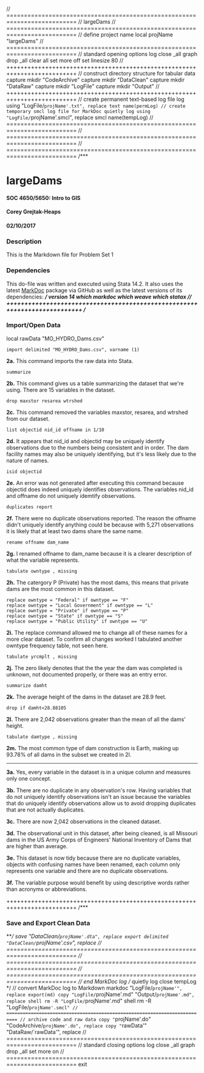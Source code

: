 // ==========================================================================
// largeDams
// ==========================================================================
// define project name
local projName "largeDams"
// ==========================================================================
// standard opening options
log close _all
graph drop _all
clear all
set more off
set linesize 80
// ++++++++++++++++++++++++++++++++++++++++++++++++++++++++++++++++++++++++++
// construct directory structure for tabular data
capture mkdir "CodeArchive"
capture mkdir "DataClean"
capture mkdir "DataRaw"
capture mkdir "LogFile"
capture mkdir "Output"
// ++++++++++++++++++++++++++++++++++++++++++++++++++++++++++++++++++++++++++
// create permanent text-based log file
log using "LogFile/`projName'.txt", replace text name(permLog)
// create temporary smcl log file for MarkDoc
quietly log using "LogFile/`projName'.smcl", replace smcl name(tempLog)
// ==========================================================================
// ==========================================================================
// ==========================================================================
/***
# largeDams
#### SOC 4650/5650: Intro to GIS
#### Corey Grejtak-Heaps
#### 02/10/2017
### Description
This is the Markdown file for Problem Set 1
### Dependencies
This do-file was written and executed using Stata 14.2.
It also uses the latest [MarkDoc](https://github.com/haghish/markdoc/wiki)
package via GitHub as well as the latest versions of its dependencies:
***/
version 14
which markdoc
which weave
which statax
// ++++++++++++++++++++++++++++++++++++++++++++++++++++++++++++++++++++++++++
/***
### Import/Open Data

local rawData "MO_HYDRO_Dams.csv"

`import delimited "MO_HYDRO_Dams.csv", varname (1)`

**2a.** This command imports the raw data into Stata.

`summarize`


**2b.** This command gives us a table summarizing the dataset that we're using. There are 15 variables in the dataset.


`drop maxstor resarea wtrshed`

**2c.** This command removed the variables maxstor, resarea, and wtrshed from our dataset.


`list objectid nid_id offname in 1/10`


**2d.** It appears that nid_id and objectid may be uniquely identify observations due to the numbers being consistent and in order. The dam facility names may also be uniquely identifying, but it's less likely due to the nature of names.


`isid objectid`


**2e.** An error was not generated after executing this command because objectid does indeed uniquely identifies observations. The variables nid_id and offname do not uniquely idemtify observations.


`duplicates report`


**2f.** There were no duplicate observations reported. The reason the offname didn't uniquely identify anything could be because with 5,271 observations it is likely that at least two dams share the same name.


`rename offname dam_name`


**2g.** I renamed offname to dam_name because it is a clearer description of what the variable represents.


`tabulate owntype , missing`


**2h.** The catergory P (Private) has the most dams, this means that private dams are the most common in this dataset.


```
replace owntype = "Federal" if owntype == "F"
replace owntype = "Local Government" if owntype == "L"
replace owntype = "Private" if owntype == "P"
replace owntype = "State" if owntype == "S"
replace owntype = "Public Utility" if owntype == "U"
```


**2i.** The replace command allowed me to change all of these names for a more clear dataset. To confirm all changes worked I tabulated another owntype frequency table, not seen here.


`tabulate yrcmplt , missing`


**2j.** The zero likely denotes that the the year the dam was completed is unknown, not documented properly, or there was an entry error.


`summarize damht`


**2k.** The average height of the dams in the dataset are 28.9 feet.


`drop if damht<28.88105`


**2l.** There are 2,042 observations greater than the mean of all the dams' height.


`tabulate damtype , missing`


**2m.** The most common type of dam construction is Earth, making up 93.78% of all dams in the subset we created in 2l.

------------

**3a.** Yes, every variable in the dataset is in a unique column and measures only one concept.

**3b.** There are no duplicate in any observation's row. Having variables that do not uniquely identify observations isn't an issue because the variables that do uniquely identify observations allow us to avoid dropping duplicates that are not actually duplicates.

**3c.** There are now 2,042 observations in the cleaned dataset.

**3d.** The observational unit in this dataset, after being cleaned, is all Missouri dams in the US Army Corps of Engineers' National Inventory of Dams that are higher than average.

**3e.** This dataset is now tidy because there are no duplicate variables, objects with confusing names have been renamed, each column only represents one variable and there are no duplicate observations.

**3f.** The variable purpose would benefit by using descriptive words rather than acronyms or abbreviations.


 ++++++++++++++++++++++++++++++++++++++++++++++++++++++++++++++++++++++++++
/***
### Save and Export Clean Data
***/
save "DataClean/`projName'.dta", replace
export delimited "DataClean/`projName'.csv", replace
// ==========================================================================
// ==========================================================================
// ==========================================================================
// end MarkDoc log
/*
quietly log close tempLog
*/
// convert MarkDoc log to Markdown
markdoc "LogFile/`projName'", replace export(md)
copy "LogFile/`projName'.md" "Output/`projName'.md", replace
shell rm -R "LogFile/`projName'.md"
shell rm -R "LogFile/`projName'.smcl"
// ==========================================================================
// archive code and raw data
copy "`projName'.do" "CodeArchive/`projName'.do", replace
copy "`rawData'" "DataRaw/`rawData'", replace
// ==========================================================================
// standard closing options
log close _all
graph drop _all
set more on
// ==========================================================================
exit
